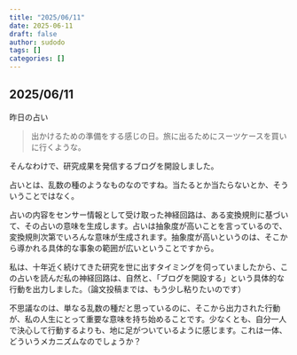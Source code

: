 ```yaml
---
title: "2025/06/11"
date: 2025-06-11
draft: false
author: sudodo
tags: []
categories: []
---
```


## 2025/06/11

昨日の占い
> 出かけるための準備をする感じの日。旅に出るためにスーツケースを買いに行くような。

そんなわけで、研究成果を発信するブログを開設しました。

占いとは、乱数の種のようなものなのですね。当たるとか当たらないとか、そういうことではなく。

占いの内容をセンサー情報として受け取った神経回路は、ある変換規則に基づいて、その占いの意味を生成します。占いは抽象度が高いことを言っているので、変換規則次第でいろんな意味が生成されます。抽象度が高いというのは、そこから導かれる具体的な事象の範囲が広いということですから。

私は、十年近く続けてきた研究を世に出すタイミングを伺っていましたから、この占いを読んだ私の神経回路は、自然と、「ブログを開設する」という具体的な行動を出力しました。（論文投稿までは、もう少し粘りたいのです）

不思議なのは、単なる乱数の種だと思っているのに、そこから出力された行動が、私の人生にとって重要な意味を持ち始めることです。少なくとも、自分一人で決心して行動するよりも、地に足がついているように感じます。これは一体、どういうメカニズムなのでしょうか？
